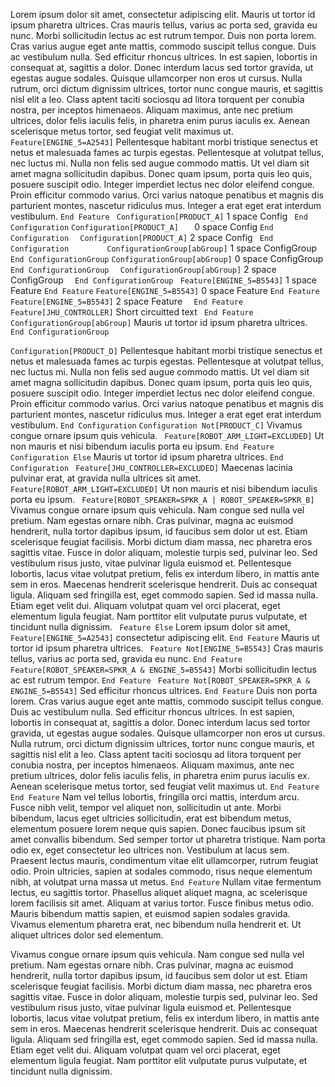 Lorem ipsum dolor sit amet, consectetur adipiscing elit. Mauris ut tortor id ipsum pharetra ultrices. Cras mauris tellus, varius ac porta sed, gravida eu nunc. Morbi sollicitudin lectus ac est rutrum tempor. Duis non porta lorem. Cras varius augue eget ante mattis, commodo suscipit tellus congue. Duis ac vestibulum nulla. Sed efficitur rhoncus ultrices. In est sapien, lobortis in consequat at, sagittis a dolor. Donec interdum lacus sed tortor gravida, ut egestas augue sodales. Quisque ullamcorper non eros ut cursus. Nulla rutrum, orci dictum dignissim ultrices, tortor nunc congue mauris, et sagittis nisl elit a leo. Class aptent taciti sociosqu ad litora torquent per conubia nostra, per inceptos himenaeos. Aliquam maximus, ante nec pretium ultrices, dolor felis iaculis felis, in pharetra enim purus iaculis ex. Aenean scelerisque metus tortor, sed feugiat velit maximus ut.
`` Feature[ENGINE_5=A2543]``
Pellentesque habitant morbi tristique senectus et netus et malesuada fames ac turpis egestas. Pellentesque at volutpat tellus, nec luctus mi. Nulla non felis sed augue commodo mattis. Ut vel diam sit amet magna sollicitudin dapibus. Donec quam ipsum, porta quis leo quis, posuere suscipit odio. Integer imperdiet lectus nec dolor eleifend congue. Proin efficitur commodo varius. Orci varius natoque penatibus et magnis dis parturient montes, nascetur ridiculus mus. Integer a erat eget erat interdum vestibulum.
`` End Feature ``
`` Configuration[PRODUCT_A]``
1 space Config
`` End Configuration``
``Configuration[PRODUCT_A]   ``
0 space Config
``End Configuration ``
``  Configuration[PRODUCT_A] ``
2 space Config
``  End Configuration         ``
`` ConfigurationGroup[abGroup] ``
1 space ConfigGroup
`` End ConfigurationGroup ``
``ConfigurationGroup[abGroup]``
0 space ConfigGroup
``End ConfigurationGroup``
``  ConfigurationGroup[abGroup]``
2 space ConfigGroup
``  End ConfigurationGroup``
`` Feature[ENGINE_5=B5543]``
1 space Feature
`` End Feature ``
``Feature[ENGINE_5=B5543]``
0 space Feature
``End Feature``
``  Feature[ENGINE_5=B5543]``
2 space Feature
``  End Feature``
`` Feature[JHU_CONTROLLER]``
Short circuitted text
`` End Feature``
`` ConfigurationGroup[abGroup]``
Mauris ut tortor id ipsum pharetra ultrices. 
`` End ConfigurationGroup``

`` Configuration[PRODUCT_D] ``
Pellentesque habitant morbi tristique senectus et netus et malesuada fames ac turpis egestas. Pellentesque at volutpat tellus, nec luctus mi. Nulla non felis sed augue commodo mattis. Ut vel diam sit amet magna sollicitudin dapibus. Donec quam ipsum, porta quis leo quis, posuere suscipit odio. Integer imperdiet lectus nec dolor eleifend congue. Proin efficitur commodo varius. Orci varius natoque penatibus et magnis dis parturient montes, nascetur ridiculus mus. Integer a erat eget erat interdum vestibulum.
`` End Configuration ``
`` Configuration Not[PRODUCT_C] ``
Vivamus congue ornare ipsum quis vehicula.
`` Feature[ROBOT_ARM_LIGHT=EXCLUDED]``
Ut non mauris et nisi bibendum iaculis porta eu ipsum.
`` End Feature ``
`` Configuration Else ``
Mauris ut tortor id ipsum pharetra ultrices. 
`` End Configuration ``
`` Feature[JHU_CONTROLLER=EXCLUDED]``
Maecenas lacinia pulvinar erat, at gravida nulla ultrices sit amet. 
`` Feature[ROBOT_ARM_LIGHT=EXCLUDED]``
Ut non mauris et nisi bibendum iaculis porta eu ipsum.
`` Feature[ROBOT_SPEAKER=SPKR_A | ROBOT_SPEAKER=SPKR_B]``
Vivamus congue ornare ipsum quis vehicula. Nam congue sed nulla vel pretium. Nam egestas ornare nibh. Cras pulvinar, magna ac euismod hendrerit, nulla tortor dapibus ipsum, id faucibus sem dolor ut est. Etiam scelerisque feugiat facilisis. Morbi dictum diam massa, nec pharetra eros sagittis vitae. Fusce in dolor aliquam, molestie turpis sed, pulvinar leo. Sed vestibulum risus justo, vitae pulvinar ligula euismod et. Pellentesque lobortis, lacus vitae volutpat pretium, felis ex interdum libero, in mattis ante sem in eros. Maecenas hendrerit scelerisque hendrerit. Duis ac consequat ligula. Aliquam sed fringilla est, eget commodo sapien. Sed id massa nulla. Etiam eget velit dui. Aliquam volutpat quam vel orci placerat, eget elementum ligula feugiat. Nam porttitor elit vulputate purus vulputate, et tincidunt nulla dignissim.
`` Feature Else``
Lorem ipsum dolor sit amet, 
`` Feature[ENGINE_5=A2543]``
consectetur adipiscing elit. 
`` End Feature ``
Mauris ut tortor id ipsum pharetra ultrices. 
`` Feature Not[ENGINE_5=B5543]``
Cras mauris tellus, varius ac porta sed, gravida eu nunc. 
`` End Feature ``
`` Feature[ROBOT_SPEAKER=SPKR_A & ENGINE_5=B5543]``
Morbi sollicitudin lectus ac est rutrum tempor. 
`` End Feature ``
`` Feature Not[ROBOT_SPEAKER=SPKR_A & ENGINE_5=B5543]``
Sed efficitur rhoncus ultrices. 
`` End Feature ``
Duis non porta lorem. Cras varius augue eget ante mattis, commodo suscipit tellus congue. Duis ac vestibulum nulla. Sed efficitur rhoncus ultrices. In est sapien, lobortis in consequat at, sagittis a dolor. Donec interdum lacus sed tortor gravida, ut egestas augue sodales. Quisque ullamcorper non eros ut cursus. Nulla rutrum, orci dictum dignissim ultrices, tortor nunc congue mauris, et sagittis nisl elit a leo. Class aptent taciti sociosqu ad litora torquent per conubia nostra, per inceptos himenaeos. Aliquam maximus, ante nec pretium ultrices, dolor felis iaculis felis, in pharetra enim purus iaculis ex. Aenean scelerisque metus tortor, sed feugiat velit maximus ut.
`` End Feature ``
`` End Feature ``
Nam vel tellus lobortis, fringilla orci mattis, interdum arcu. Fusce nibh velit, tempor vel aliquet non, sollicitudin ut ante. Morbi bibendum, lacus eget ultricies sollicitudin, erat est bibendum metus, elementum posuere lorem neque quis sapien. Donec faucibus ipsum sit amet convallis bibendum. Sed semper tortor ut pharetra tristique. Nam porta odio ex, eget consectetur leo ultrices non. Vestibulum at lacus sem. Praesent lectus mauris, condimentum vitae elit ullamcorper, rutrum feugiat odio. Proin ultricies, sapien at sodales commodo, risus neque elementum nibh, at volutpat urna massa ut metus.
`` End Feature ``
Nullam vitae fermentum lectus, eu sagittis tortor. Phasellus aliquet aliquet magna, ac scelerisque lorem facilisis sit amet. Aliquam at varius tortor. Fusce finibus metus odio. Mauris bibendum mattis sapien, et euismod sapien sodales gravida. Vivamus elementum pharetra erat, nec bibendum nulla hendrerit et. Ut aliquet ultrices dolor sed elementum.

Vivamus congue ornare ipsum quis vehicula. Nam congue sed nulla vel pretium. Nam egestas ornare nibh. Cras pulvinar, magna ac euismod hendrerit, nulla tortor dapibus ipsum, id faucibus sem dolor ut est. Etiam scelerisque feugiat facilisis. Morbi dictum diam massa, nec pharetra eros sagittis vitae. Fusce in dolor aliquam, molestie turpis sed, pulvinar leo. Sed vestibulum risus justo, vitae pulvinar ligula euismod et. Pellentesque lobortis, lacus vitae volutpat pretium, felis ex interdum libero, in mattis ante sem in eros. Maecenas hendrerit scelerisque hendrerit. Duis ac consequat ligula. Aliquam sed fringilla est, eget commodo sapien. Sed id massa nulla. Etiam eget velit dui. Aliquam volutpat quam vel orci placerat, eget elementum ligula feugiat. Nam porttitor elit vulputate purus vulputate, et tincidunt nulla dignissim.